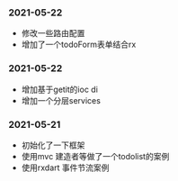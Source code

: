 ### 2021-05-22
- 修改一些路由配置
- 增加了一个todoForm表单结合rx
### 2021-05-22
- 增加基于getit的ioc di
- 增加一个分层services
### 2021-05-21
- 初始化了一下框架
- 使用mvc 建造者等做了一个todolist的案例
- 使用rxdart 事件节流案例
